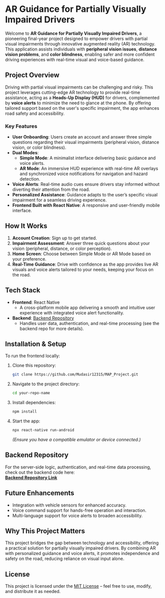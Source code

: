 # AR Guidance for Partially Visually Impaired Drivers

Welcome to **AR Guidance for Partially Visually Impaired Drivers**, a pioneering final-year project designed to empower drivers with partial visual impairments through innovative augmented reality (AR) technology. This application assists individuals with **peripheral vision issues**, **distance vision problems**, and **color blindness**, enabling safer and more confident driving experiences with real-time visual and voice-based guidance.

## Project Overview

Driving with partial visual impairments can be challenging and risky. This project leverages cutting-edge AR technology to provide real-time assistance, acting as a **Heads-Up Display (HUD)** for drivers, complemented by **voice alerts** to minimize the need to glance at the phone. By offering tailored support based on the user's specific impairment, the app enhances road safety and accessibility.

### Key Features
- **User Onboarding**: Users create an account and answer three simple questions regarding their visual impairments (peripheral vision, distance vision, or color blindness).
- **Dual Modes**:
  - **Simple Mode**: A minimalist interface delivering basic guidance and voice alerts.
  - **AR Mode**: An immersive HUD experience with real-time AR overlays and synchronized voice notifications for navigation and hazard detection.
- **Voice Alerts**: Real-time audio cues ensure drivers stay informed without diverting their attention from the road.
- **Personalized Assistance**: Guidance adapts to the user’s specific visual impairment for a seamless driving experience.
- **Frontend Built with React Native**: A responsive and user-friendly mobile interface.

## How It Works
1. **Account Creation**: Sign up to get started.
2. **Impairment Assessment**: Answer three quick questions about your vision (peripheral, distance, or color perception).
3. **Home Screen**: Choose between Simple Mode or AR Mode based on your preference.
4. **Real-Time Guidance**: Drive with confidence as the app provides live AR visuals and voice alerts tailored to your needs, keeping your focus on the road.

## Tech Stack
- **Frontend**: React Native  
  - A cross-platform mobile app delivering a smooth and intuitive user experience with integrated voice alert functionality.
- **Backend**: [Backend Repository](https://github.com/Mudasir12315/YOLO_FYP.git)  
  - Handles user data, authentication, and real-time processing (see the backend repo for more details).

## Installation & Setup
To run the frontend locally:
1. Clone this repository:
   ```bash
   git clone https://github.com/Mudasir12315/MAP_Project.git
   ```
2. Navigate to the project directory:
   ```bash
   cd your-repo-name
   ```
3. Install dependencies:
   ```bash
   npm install
   ```
4. Start the app:
   ```bash
   npx react-native run-android
   ```
   *(Ensure you have a compatible emulator or device connected.)*

## Backend Repository
For the server-side logic, authentication, and real-time data processing, check out the backend code here:  
[**Backend Repository Link**](https://github.com/Mudasir12315/YOLO_FYP.git)

## Future Enhancements
- Integration with vehicle sensors for enhanced accuracy.
- Voice command support for hands-free operation and interaction.
- Multi-language support for voice alerts to broaden accessibility.

## Why This Project Matters
This project bridges the gap between technology and accessibility, offering a practical solution for partially visually impaired drivers. By combining AR with personalized guidance and voice alerts, it promotes independence and safety on the road, reducing reliance on visual input alone.

## License
This project is licensed under the [MIT License](LICENSE) – feel free to use, modify, and distribute it as needed.